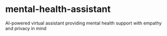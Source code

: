 # mental-health-assistant
AI-powered virtual assistant providing mental health support with empathy and privacy in mind
